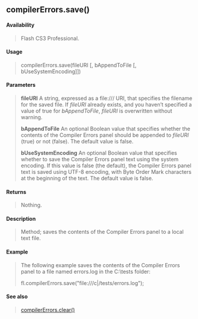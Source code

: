 ## compilerErrors.save()

#### Availability

> Flash CS3 Professional.

#### Usage

> compilerErrors.save(fileURI \[, bAppendToFile \[, bUseSystemEncoding\]\])

#### Parameters

> **fileURI** A string, expressed as a file:/// URI, that specifies the filename for the saved file. If *fileURI* already exists, and you haven’t specified a value of true for *bAppendToFile*, *fileURI* is overwritten without warning.
>
> **bAppendToFile** An optional Boolean value that specifies whether the contents of the Compiler Errors panel should be appended to *fileURI* (true) or not (false). The default value is false.
>
> **bUseSystemEncoding** An optional Boolean value that specifies whether to save the Compiler Errors panel text using the system encoding. If this value is false (the default), the Compiler Errors panel text is saved using UTF-8 encoding, with Byte Order Mark characters at the beginning of the text. The default value is false.

#### Returns

> Nothing.

#### Description

> Method; saves the contents of the Compiler Errors panel to a local text file.

#### Example

> The following example saves the contents of the Compiler Errors panel to a file named errors.log in the C:\\tests folder:
>
> fl.compilerErrors.save("file:///c\|/tests/errors.log");

#### See also

> [compilerErrors.clear()](#_bookmark97)
